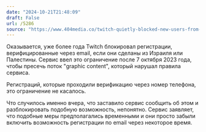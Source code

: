 ```yaml
---
date: "2024-10-21T21:48:09"
draft: False
url: /5286
source: "https://www.404media.co/twitch-quietly-blocked-new-users-from-israel-and-palestine-since-october-7/"
---
```


Оказывается, уже более года Twitch блокировал регистрации, верифицированные через email, если они сделаны из Израиля или Палестины. Сервис ввел это ограничение после 7 октября 2023 года, чтобы пресечь поток "graphic content", который нарушал правила сервиса.

Регистраций, которые проходили верификацию через номер телефона, это ограничение не касалось.

Что случилось именно вчера, что заставило сервис сообщить об этом и разблокировать подобную возможность, непонятно. Сервис заявляет, что подобные меры предполагались временными и они просто забыли включить возможность регистрации по email через некоторое время.
